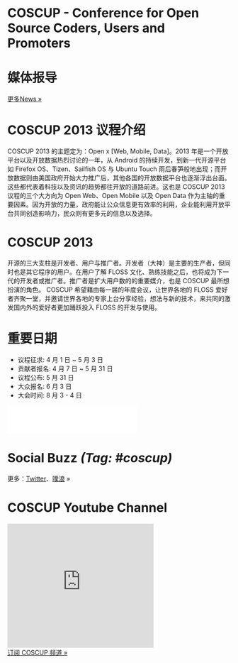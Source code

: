 <div><!--add root div as a workaround of weird makrdown parser-->
  <div id="left">
    <h1 class="coscup">COSCUP - Conference for Open Source Coders, Users and Promoters</h1>
    <!--news-->
    <div class="news">
      <h1>媒体报导</h1>
      <div class="news_list empty"></div>
      <div class="more"><a href="./news/">更多News »</a></div>
    </div>
    <!--议程-->
    <div class="info">
      <h1>COSCUP 2013 议程介绍</h1>
      <div class="text">
      COSCUP 2013 的主题定为：Open x [Web, Mobile, Data]。2013 年是一个开放平台以及开放数据热烈讨论的一年，从 Android 的持续开发，到新一代开源平台如 Firefox OS、Tizen、Sailfish OS 与 Ubuntu Touch 雨后春笋般地出现；而开放数据则由美国政府开始大力推广后，其他各国的开放数据平台也逐渐浮出台面。这些都代表着科技以及资讯的趋势都往开放的道路前进。这也是 COSCUP 2013 议程的三个大方向为 Open Web、Open Mobile 以及 Open Data 作为主轴的重要因素。因为开放的力量，政府能让公众信息更有效率的利用，企业能利用开放平台共同创造影响力，民众则有更多元的信息以及选择。
      </div>
    </div>
    <!--what is coscup-->
    <div class="whatiscoscup">
      <h1>COSCUP 2013</h1>
      <div class="text">开源的三大支柱是开发者、用户与推广者。开发者（大神）是主要的生产者，但同时也是其它程序的用户。在用户了解 FLOSS 文化、熟练技能之后，也将成为下一代的开发者或推广者。推广者是扩大用户数的的重要媒介，也是 COSCUP 最所想扮演的角色。 COSCUP 希望藉由每一届的年度会议，让世界各地的 FLOSS 爱好者齐聚一堂，并邀请世界各地的专家上台分享经验，想法与新的技术，来共同的激发国内外的爱好者更加踊跃投入 FLOSS 的开发与使用。</div>
    </div>
    <!--important data-->
    <div class="importantdate">
      <h1>重要日期</h1>
      <ul class="text">
        <li>议程征求: 4 月 1 日 ~ 5 月 3 日</li>
        <li>贡献者报名: 4 月 7 日 ~ 5 月 31 日</li>
        <li>议程公布: 5 月 31 日</li>
        <li>大众报名: 6 月 3 日</li>
        <li>大会时间: 8 月 3 - 4 日</li>
      </ul>
    </div>
  </div>
  <div id="sidebar2">
    <!--fb-->
    <div class="fb">
      <iframe src="//www.facebook.com/plugins/likebox.php?href=https%3A%2F%2Fwww.facebook.com%2Fcoscup&amp;width=292&amp;height=62&amp;show_faces=false&amp;colorscheme=light&amp;stream=false&amp;border_color&amp;header=false" scrolling="no" frameborder="0" style="border:none; overflow:hidden; width:292px; height:62px;" allowTransparency="true"></iframe>
    </div>
    <!--social Buzz-->
    <div class="socialbuzz">
      <h1>Social Buzz <em>(Tag: #coscup)</em></h1>
      <div id="socialbuzz" class="text"></div>
      <div class="more">更多：<a href="https://search.twitter.com/search?q=coscup+OR+from%3Acoscup">Twitter</a>、<a href="http://www.plurk.com/psearch#q=COSCUP">噗浪</a> »</div>
    </div>
    <!--u tube-->
    <div class="utube">
      <h1>COSCUP Youtube Channel</h1>
      <div class="text"><iframe width="330" height="280" src="http://www.youtube.com/embed/videoseries?list=PLqfib4St70XPyKy32xNrryEW7fC0y_qqA" frameborder="0" allowfullscreen></iframe></div>
      <div class="more"><a href="http://www.youtube.com/user/thecoscup?feature=watch">订阅 COSCUP 频道 »</a></div>
    </div>
  </div>
</div>
